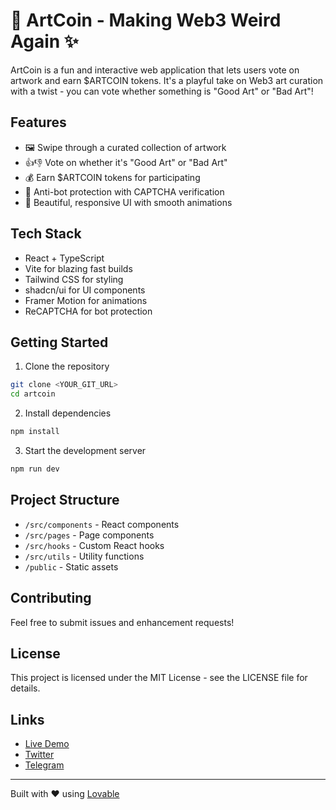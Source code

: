 # 🎨 ArtCoin - Making Web3 Weird Again ✨

ArtCoin is a fun and interactive web application that lets users vote on artwork and earn $ARTCOIN tokens. It's a playful take on Web3 art curation with a twist - you can vote whether something is "Good Art" or "Bad Art"!

## Features

- 🖼️ Swipe through a curated collection of artwork
- 👍👎 Vote on whether it's "Good Art" or "Bad Art"
- 💰 Earn $ARTCOIN tokens for participating
- 🤖 Anti-bot protection with CAPTCHA verification
- 🌈 Beautiful, responsive UI with smooth animations

## Tech Stack

- React + TypeScript
- Vite for blazing fast builds
- Tailwind CSS for styling
- shadcn/ui for UI components
- Framer Motion for animations
- ReCAPTCHA for bot protection

## Getting Started

1. Clone the repository
```sh
git clone <YOUR_GIT_URL>
cd artcoin
```

2. Install dependencies
```sh
npm install
```

3. Start the development server
```sh
npm run dev
```

## Project Structure

- `/src/components` - React components
- `/src/pages` - Page components
- `/src/hooks` - Custom React hooks
- `/src/utils` - Utility functions
- `/public` - Static assets

## Contributing

Feel free to submit issues and enhancement requests!

## License

This project is licensed under the MIT License - see the LICENSE file for details.

## Links

- [Live Demo](https://lovable.dev/projects/e991d1a5-1bee-45a2-bcc6-1eaf3f005fd4)
- [Twitter](https://x.com/artcoin_base)
- [Telegram](https://t.me/ahahahartcoin)

---

Built with ❤️ using [Lovable](https://lovable.dev)